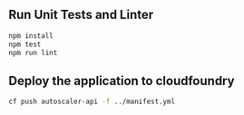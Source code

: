 ## Run Unit Tests and Linter
```sh
npm install
npm test
npm run lint
```

## Deploy the application to cloudfoundry
```sh
cf push autoscaler-api -f ../manifest.yml
```
